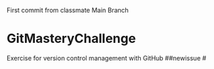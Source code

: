 First commit from classmate       Main Branch
# GitMasteryChallenge
Exercise for version control management with GitHub
##newissue #
